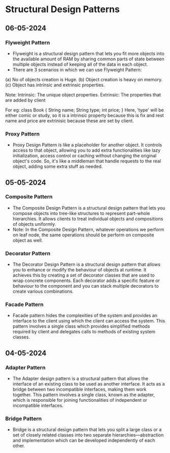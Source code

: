 # Structural Design Patterns

## 06-05-2024

### Flyweight Pattern

- Flyweight is a structural design pattern that lets you fit more objects into the available amount of RAM by sharing common parts of state between multiple objects instead of keeping all of the data in each object.
- There are 3 scenarios in which we can use Flyweight Pattern:

(a) No of objects creation is Huge.
(b) Object creation is heavy on memory.
(c) Object has intrinsic and extrinsic properties.

Note: Intrinsic: The unique object properties.
	  Extrinsic: The properties that are added by client

For eg:
class Book {
   String name;
   String type;
   int price;
}
Here, 'type' will be either comic or study, so it is a intrinsic property because this is fix and rest name and price are extrinisic because these are set by client.

### Proxy Pattern

- Proxy Design Pattern is like a placeholder for another object. It controls access to that object, allowing you to add extra functionalities like lazy initialization, access control or caching without changing the original object's code. So, it's like a middleman that handle requests to the real object, adding some extra stuff as needed.

## 05-05-2024

### Composite Pattern

- The Composite Design Pattern is a structural design pattern that lets you compose objects into tree-like structures to represent part-whole hierarchies. It allows clients to treat individual objects and compositions of objects uniformly. 
- Note: In the Composite Design Pattern, whatever operations we perform on leaf node, the same operations should be perform on composite object as well.

### Decorator Pattern

- The Decorator Design Pattern is a structural design pattern that allows you to enhance or modify the behaviour of objects at runtime. It achieves this by creating a set of decorator classes that are used to wrap concrete components. Each decorator adds a specific feature or behaviour to the component and you can stack multiple decorators to create various combinations.

### Facade Pattern

- Facade pattern hides the complexities of the system and provides an interface to the client using which the client can access the system. This pattern involves a single class which provides simplified methods required by client and delegates calls to methods of existing system classes.

## 04-05-2024

### Adapter Pattern

- The Adapter design pattern is a structural pattern that allows the interface of an existing class to be used as another interface. It acts as a bridge between two incompatible interfaces, making them work together. This pattern involves a single class, known as the adapter, which is responsible for joining functionalities of independent or incompatible interfaces.

### Bridge Pattern

- Bridge is a structural design pattern that lets you split a large class or a set of closely related classes into two separate hierarchies—abstraction and implementation which can be developed independently of each other.
